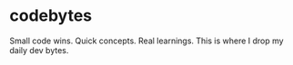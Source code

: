 # codebytes
 Small code wins. Quick concepts. Real learnings. This is where I drop my daily dev bytes.
